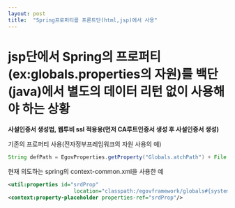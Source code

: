 ```yaml
---
layout: post
title:  "Spring프로퍼티를 프론트단(html,jsp)에서 사용"
---
```


# jsp단에서 Spring의 프로퍼티(ex:globals.properties의 자원)를 백단(java)에서 별도의 데이터 리턴 없이 사용해야 하는 상황

**사설인증서 생성법, 웹투비 ssl 적용용(먼저 CA루트인증서 생성 후 사설인증서 생성)**

기존의 프로퍼티 사용(전자정부프레임워크의 자원 사용의 예)

```java
String defPath = EgovProperties.getProperty("Globals.atchPath") + File.separato+ cal.get(Calendar.YEAR) + File.separator+ (cal.get(Calendar.MONTH) + 1) + File.separator+ AtchEnum.PRMISN + File.separator + infoVO.getMappingIdRewrite();
```

현재 의도하는 spring의 context-common.xml을 사용한 예

```xml
<util:properties id="srdProp"
                     location="classpath:/egovframework/globals#{systemProperties['spring.profiles.active'] eq null?'':'-dev'}.properties"/>
<context:property-placeholder properties-ref="srdProp"/>
```


    
                

